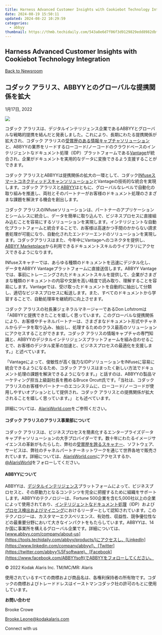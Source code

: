 ```yaml
---
title: Harness Advanced Customer Insights with Cookiebot Technology Integration
date: 2024-08-19 15:50:11
updated: 2024-08-22 10:29:59
categories:
  - abbyy
thumbnail: https://thmb.techidaily.com/543a8e6d7f06f3d9129829edd8982dbf9c6a6048e52160481e81c4276bc515b3.jpg
---
```


## Harness Advanced Customer Insights with Cookiebot Technology Integration

[Back to Newsroom](https://tools.techidaily.com/abbyy/products/)

## コダック アラリス、ABBYYとのグローバルな提携関係を拡大

1月17日, 2022

![](https://content.abbyy.com/-/media/project/abbyy/abbyy/branchtemplates/shutterstock_1272462163_1296-x-729.jpg?h=729&iar=0&w=1296)

コダック アラリスは、デジタルインテリジェンス企業であるABBYYとグローバルな戦略的提携を結んだと発表しました。これにより、長期にわたる提携関係が拡大され、コダック アラリスの[受賞歴のある情報キャプチャソリューション](https://www.alarisworld.com/about-us/newsroom/2021/2021-bli-scanner-line-of-the-year?utm%5Fsource=pr&utm%5Fmedium=pressrelease&utm%5Fcampaign=ABBYY)と、ABBYYの業界をリードするローコード/ノーコードのクラウドベースのインテリジェントなドキュメント処理（IDP）プラットフォームである[Vantage](https://tools.techidaily.com/abbyy/products/)が統合され、企業がドキュメントを実用的なデータに変換できるよう支援することができます。

コダック アラリスとABBYYは提携関係の拡大の一環として、コダック[INfuseスマートコネクティッドスキャンソリューション](https://www.alarisworld.com/landing-page/infuse-smart-connected-scanning?utm%5Fsource=pr&utm%5Fmedium=pressrelease&utm%5Fcampaign=ABBYY)とVantageの技術的な統合を実現します。コダック アラリスと[ABBYY](https://tools.techidaily.com/abbyy/products/)はともに、グローバルなレベルで自動化の取り組みを推進し、両社とそのパートナーがお客様のドキュメント処理のさまざまな課題を解決する機会を創出します。

コダック アラリスのINfuseソリューションは、パートナーのアプリケーションとシームレスに統合し、データを簡単に取り込んで、ビジネスプロセスに直接組み込むことを容易にするソリューションを実現します。インテリジェントな自動化プラットフォームと統合することで、お客様は高速かつ手間のかからない請求書処理が可能になり、自動化されたエンドツーエンドのソリューションを実現します。コダックアラリスはまた、今年中にVantageへのコネクタを提供し、[ABBYY Marketplace](https://tools.techidaily.com/abbyy/products/)から利用できるドキュメントスキルのライブラリにアクセスできるようになります。

INfuseスキャナーでは、あらゆる種類のドキュメントを迅速にデジタル化し、データをABBYY Vantageプラットフォームに直接送信します。ABBYY Vantageでは、事前にトレーニングされたドキュメントスキルを提供して、企業がさまざまな種類のドキュメントの内容や文脈を高い精度で読み取り、理解することを容易にします。Vantageでは、受け取ったドキュメントを自動的に抽出して分類し、適切なビジネスプロセスに転送します。また、すべてのドキュメントから学習することで、自動処理率を継続的に向上させます。

コダック アラリスの社長兼ジェネラルマネージャーであるDon Lofstromは 「ABBYYと提携できたことを嬉しく思っています。このグローバルな提携関係により、お客様やチャネルパートナーは、さまざまなドキュメント形式やチャネルからデータを取り込み、抽出し、処理するためのクラス最高のソリューションにアクセスすることができます。コダック アラリスの情報キャプチャの専門知識と、ABBYYのデジタルインテリジェンスプラットフォームを組み合わせることで、お客様のデジタル変革の加速と、ビジネスプロセスの最適化を支援します。」と述べています。

「Vantageによって、俊敏性が高く強力なIDPソリューションをINfuseに容易に統合できるようになるため、コダック アラリスはまったく新しい方法でドキュメント処理の課題を解決できるようになります。」と話すのは、ABBYYの製品マーケティング担当上級副社長を務めるBruce Orcutt氏です。「当社は、コダック アラリスのお客様やパートナーのエコシステムに、ローコード/ノーコードが使用しやすいオプションとして提供され、コダック アラリスとの提携関係が拡大されることを嬉しく思っています。」 とも述べています。

詳細については、[AlarisWorld.com](https://www.alarisworld.com/?utm%5Fsource=pr&utm%5Fmedium=pressrelease&utm%5Fcampaign=boilerplate)をご参照ください。

#### コダック アラリスのアラリス事業部について 

コダック アラリスは、ビジネスプロセスを簡素化するエンタープライズデータキャプチャソリューションの大手プロバイダーです。数十年にわたるイメージサイエンスの革新がもたらした、弊社の[受賞歴を誇るスキャナー](https://www.alarisworld.com/about-us/industry-recognition?utm%5Fsource=pr&utm%5Fmedium=pressrelease&utm%5Fcampaign=boilerplate)、ソフトウェア、サービスは、弊社のチャネルパートナーネットワークを通じて世界各地で販売されています。詳細については、[AlarisWorld.com](https://www.alarisworld.com/?utm%5Fsource=pr&utm%5Fmedium=pressrelease&utm%5Fcampaign=boilerplate)にアクセスするか、[@AlarisWorld](https://twitter.com/AlarisWorld)をフォローしてください。

#### ABBYYについて

ABBYYは、[デジタルインテリジェンス](https://tools.techidaily.com/abbyy/products/)プラットフォームによって、ビジネスプロセスと、その原動力となるコンテンツを完全に把握するために組織をサポートします。ABBYYのテクノロジーは、Fortune 500企業を含む5,000社以上の企業によって使用されており、[インテリジェントなドキュメント処理](https://tools.techidaily.com/abbyy/products/)（IDP）および[プロセス検出およびマイニング](https://tools.techidaily.com/abbyy/products/)におけるリーダーとして認知されています。このテクノロジーは、カスタマーエクスペリエンス、有効性、収益性、競争優位性などの最重要分野において大きなインパクトをもたらしています。ABBYYは、14か国に事業所を構えるグローバル企業です。詳細については、[www.abbyy.com/company/about-us](https://tools.techidaily.com/abbyy/products/)にアクセスし、[LinkedIn](https://www.linkedin.com/company/abbyy/)、[Twitter](https://twitter.com/abbyy%5Fsoftware)、[Facebook](https://www.facebook.com/ABBYYsoft)でABBYYをフォローしてください。

  
© 2022 Kodak Alaris Inc. TM/MC/MR: Alaris

使用されているすべての商標および商品名は、各権利保持者の所有物です。コダックの商標およびトレードドレスはイーストマンコダック社の許可のもとに使用しています。

**お問い合わせ**

Brooke Crowe

[Brooke.Leone@kodakalaris.com](https://tools.techidaily.com/abbyy/products/)

Connect with us

<ins class="adsbygoogle"
     style="display:block"
     data-ad-format="autorelaxed"
     data-ad-client="ca-pub-7571918770474297"
     data-ad-slot="1223367746"></ins>



<ins class="adsbygoogle"
     style="display:block"
     data-ad-client="ca-pub-7571918770474297"
     data-ad-slot="8358498916"
     data-ad-format="auto"
     data-full-width-responsive="true"></ins>
